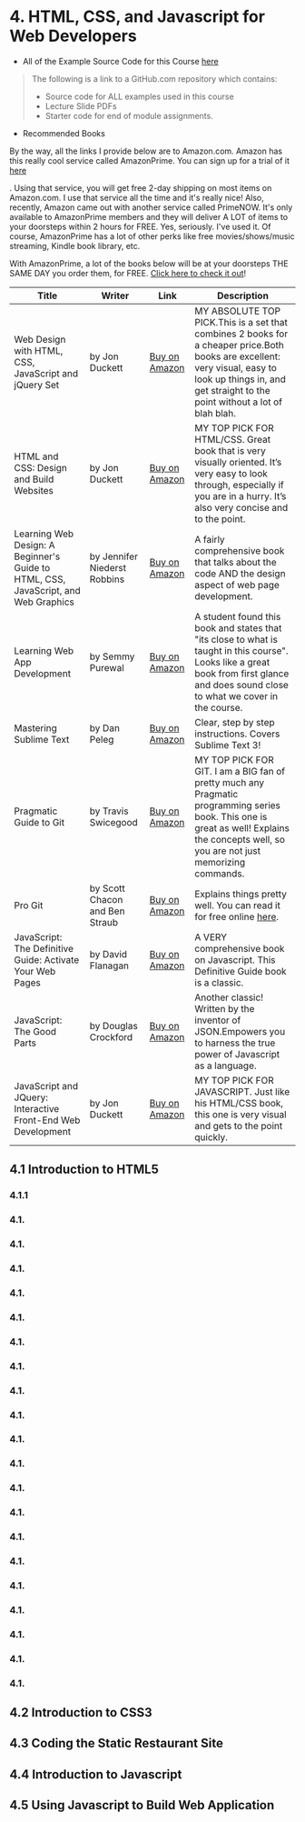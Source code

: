 # 4. HTML, CSS, and Javascript for Web Developers

* All of the Example Source Code for this Course [here](https://github.com/jhu-ep-coursera/fullstack-course4)
> The following is a link to a GitHub.com repository which contains:
>* Source code for ALL examples used in this course
>* Lecture Slide PDFs
>* Starter code for end of module assignments.


* Recommended Books

By the way, all the links I provide below are to Amazon.com. Amazon has this really cool service called AmazonPrime. You can sign up for a trial of it [here](https://www.amazon.com/dp/B00DBYBNEE/?tag=coursera-web-dev-20)


. Using that service, you will get free 2-day shipping on most items on Amazon.com. I use that service all the time and it's really nice! Also, recently, Amazon came out with another service called PrimeNOW. It's only available to AmazonPrime members and they will deliver A LOT of items to your doorsteps within 2 hours for FREE. Yes, seriously. I've used it. Of course, AmazonPrime has a lot of other perks like free movies/shows/music streaming, Kindle book library, etc.

With AmazonPrime, a lot of the books below will be at your doorsteps THE SAME DAY you order them, for FREE. [Click here to check it out](https://www.amazon.com/dp/B00DBYBNEE/?tag=coursera-web-dev-20)!


| Title | Writer | Link | Description |
| ----- | ----- | ----- | ----- |
| Web Design with HTML, CSS, JavaScript and jQuery Set | by Jon Duckett | [Buy on Amazon](https://www.amazon.com/Web-Design-HTML-JavaScript-jQuery/dp/1118907442/?tag=coursera-web-dev-20) | MY ABSOLUTE TOP PICK.This is a set that combines 2 books for a cheaper price.Both books are excellent: very visual, easy to look up things in, and get straight to the point without a lot of blah blah. | 
| HTML and CSS: Design and Build Websites | by Jon Duckett | [Buy on Amazon](https://www.amazon.com/HTML-CSS-Design-Build-Websites/dp/1118871642/?tag=coursera-web-dev-20) | MY TOP PICK FOR HTML/CSS. Great book that is very visually oriented. It’s very easy to look through, especially if you are in a hurry. It’s also very concise and to the point. | 
| Learning Web Design: A Beginner's Guide to HTML, CSS, JavaScript, and Web Graphics | by Jennifer Niederst Robbins | [Buy on Amazon](https://www.amazon.com/gp/product/1449319270/?tag=coursera-web-dev-20) | A fairly comprehensive book that talks about the code AND the design aspect of web page development. | 
| Learning Web App Development | by Semmy Purewal | [Buy on Amazon](https://www.amazon.com/Learning-Web-Development-Semmy-Purewal/dp/1449370195?tag=coursera-web-dev-20) | A student found this book and states that "its close to what is taught in this course". Looks like a great book from first glance and does sound close to what we cover in the course. | 
| Mastering Sublime Text | by Dan Peleg | [Buy on Amazon](https://www.amazon.com/Mastering-Sublime-Text-Dan-Peleg/dp/1849698422/?tag=coursera-web-dev-20) | Clear, step by step instructions. Covers Sublime Text 3! | 
| Pragmatic Guide to Git | by Travis Swicegood | [Buy on Amazon](https://www.amazon.com/Pragmatic-Guide-Git-Guides/dp/1934356727/?tag=coursera-web-dev-20) | MY TOP PICK FOR GIT. I am a BIG fan of pretty much any Pragmatic programming series book. This one is great as well! Explains the concepts well, so you are not just memorizing commands. | 
| Pro Git | by Scott Chacon and Ben Straub | [Buy on Amazon](https://www.amazon.com/Pro-Git-Scott-Chacon/dp/1484200772/?tag=coursera-web-dev-20) | Explains things pretty well. You can read it for free online [here](https://git-scm.com/book/en/v2). | 
| JavaScript: The Definitive Guide: Activate Your Web Pages | by David Flanagan | [Buy on Amazon](https://www.amazon.com/JavaScript-Definitive-Guide-Activate-Guides/dp/0596805527/?tag=coursera-web-dev-20) | A VERY comprehensive book on Javascript. This Definitive Guide book is a classic. | 
| JavaScript: The Good Parts | by Douglas Crockford | [Buy on Amazon](https://www.amazon.com/JavaScript-Good-Parts-Douglas-Crockford/dp/0596517742/?tag=coursera-web-dev-20) | Another classic! Written by the inventor of JSON.Empowers you to harness the true power of Javascript as a language. | 
| JavaScript and JQuery: Interactive Front-End Web Development | by Jon Duckett | [Buy on Amazon](https://www.amazon.com/JavaScript-JQuery-Interactive-Front-End-Development/dp/1118531647/?tag=coursera-web-dev-20) | MY TOP PICK FOR JAVASCRIPT. Just like his HTML/CSS book, this one is very visual and gets to the point quickly. |

 









## 4.1 Introduction to HTML5

### 4.1.1
### 4.1.
### 4.1.
### 4.1.
### 4.1.
### 4.1.
### 4.1.
### 4.1.
### 4.1.
### 4.1.
### 4.1.
### 4.1.
### 4.1.
### 4.1.
### 4.1.
### 4.1.
### 4.1.
### 4.1.
### 4.1.
### 4.1.
### 4.1.



## 4.2 Introduction to CSS3
## 4.3 Coding the Static Restaurant Site
## 4.4 Introduction to Javascript
## 4.5 Using Javascript to Build Web Application



